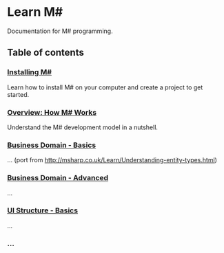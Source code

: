 # Learn M#
Documentation for M# programming.

## Table of contents

### [Installing M#](Install/README.md)
Learn how to install M# on your computer and create a project to get started.

### [Overview: How M# Works](Overview/README.md)
Understand the M# development model in a nutshell.

### [Business Domain - Basics](Domain/README.md)
... (port from http://msharp.co.uk/Learn/Understanding-entity-types.html)

### [Business Domain - Advanced](Domain/Advanced/README.md)
...

### [UI Structure - Basics](UI/README.md)
...

### ...
